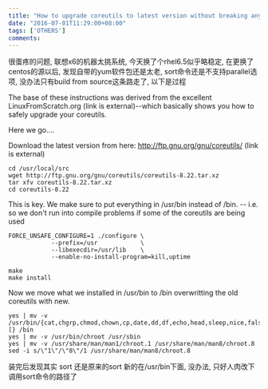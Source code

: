 ```yaml
---
title: "How to upgrade coreutils to latest version without breaking anything.(from"
date: "2016-07-01T11:29:00+08:00"
tags: ['OTHERS']
comments: 
---
```



很蛋疼的问题, 联想x6的机器太挑系统, 今天换了个rhel6.5似乎略稳定, 在更换了centos的源以后, 发现自带的yum软件包还是太老, sort命令还是不支持parallel选项, 没办法只有build from source这条路走了, 以下是过程

The base of these instructions was derived from the excellent LinuxFromScratch.org (link is external)--which basically shows you how to safely upgrade your coreutils.

Here we go....

Download the latest version from here: http://ftp.gnu.org/gnu/coreutils/ (link is external)

```
cd /usr/local/src
wget http://ftp.gnu.org/gnu/coreutils/coreutils-8.22.tar.xz
tar xfv coreutils-8.22.tar.xz
cd coreutils-8.22
```
This is key. We make sure to put everything in /usr/bin instead of /bin. -- i.e. so we don't run into compile problems if some of the coreutils are being used

```
FORCE_UNSAFE_CONFIGURE=1 ./configure \
            --prefix=/usr            \
            --libexecdir=/usr/lib    \
            --enable-no-install-program=kill,uptime
 
make
make install
```
Now we move what we installed in /usr/bin to /bin overwritting the old coreutils with new.
```
yes | mv -v /usr/bin/{cat,chgrp,chmod,chown,cp,date,dd,df,echo,head,sleep,nice,false,ln,ls,mkdir,mknod,mv,pwd,rm,rmdir,stty,sync,true,uname,test,[} /bin
yes | mv -v /usr/bin/chroot /usr/sbin
yes | mv -v /usr/share/man/man1/chroot.1 /usr/share/man/man8/chroot.8
sed -i s/\"1\"/\"8\"/1 /usr/share/man/man8/chroot.8
```
装完后发现其实 sort 还是原来的sort 新的在/usr/bin下面, 没办法, 只好人肉改下调用sort命令的路径了